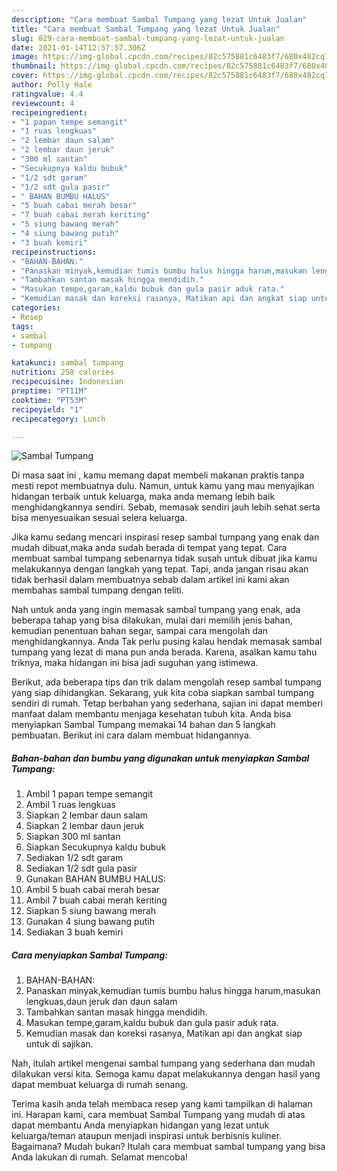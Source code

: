 ```yaml
---
description: "Cara membuat Sambal Tumpang yang lezat Untuk Jualan"
title: "Cara membuat Sambal Tumpang yang lezat Untuk Jualan"
slug: 829-cara-membuat-sambal-tumpang-yang-lezat-untuk-jualan
date: 2021-01-14T12:57:57.306Z
image: https://img-global.cpcdn.com/recipes/82c575881c6483f7/680x482cq70/sambal-tumpang-foto-resep-utama.jpg
thumbnail: https://img-global.cpcdn.com/recipes/82c575881c6483f7/680x482cq70/sambal-tumpang-foto-resep-utama.jpg
cover: https://img-global.cpcdn.com/recipes/82c575881c6483f7/680x482cq70/sambal-tumpang-foto-resep-utama.jpg
author: Polly Hale
ratingvalue: 4.4
reviewcount: 4
recipeingredient:
- "1 papan tempe semangit"
- "1 ruas lengkuas"
- "2 lembar daun salam"
- "2 lembar daun jeruk"
- "300 ml santan"
- "Secukupnya kaldu bubuk"
- "1/2 sdt garam"
- "1/2 sdt gula pasir"
- " BAHAN BUMBU HALUS"
- "5 buah cabai merah besar"
- "7 buah cabai merah keriting"
- "5 siung bawang merah"
- "4 siung bawang putih"
- "3 buah kemiri"
recipeinstructions:
- "BAHAN-BAHAN:"
- "Panaskan minyak,kemudian tumis bumbu halus hingga harum,masukan lengkuas,daun jeruk dan daun salam"
- "Tambahkan santan masak hingga mendidih."
- "Masukan tempe,garam,kaldu bubuk dan gula pasir aduk rata."
- "Kemudian masak dan koreksi rasanya, Matikan api dan angkat siap untuk di sajikan."
categories:
- Resep
tags:
- sambal
- tumpang

katakunci: sambal tumpang 
nutrition: 258 calories
recipecuisine: Indonesian
preptime: "PT11M"
cooktime: "PT53M"
recipeyield: "1"
recipecategory: Lunch

---
```



![Sambal Tumpang](https://img-global.cpcdn.com/recipes/82c575881c6483f7/680x482cq70/sambal-tumpang-foto-resep-utama.jpg)

Di masa  saat ini , kamu memang dapat membeli makanan praktis tanpa mesti repot membuatnya dulu. Namun, untuk kamu yang mau menyajikan hidangan terbaik untuk keluarga, maka anda memang lebih baik menghidangkannya sendiri. Sebab, memasak sendiri jauh lebih sehat serta bisa menyesuaikan sesuai selera keluarga.

Jika kamu sedang mencari inspirasi resep sambal tumpang yang enak dan mudah dibuat,maka anda sudah berada di tempat yang tepat. Cara membuat sambal tumpang  sebenarnya tidak susah untuk dibuat jika kamu melakukannya dengan langkah yang tepat. Tapi, anda jangan risau akan tidak berhasil dalam membuatnya 
sebab dalam artikel ini kami akan membahas sambal tumpang dengan teliti.  



Nah untuk anda yang ingin memasak sambal tumpang yang enak, ada beberapa tahap yang bisa dilakukan, mulai dari memilih jenis bahan, kemudian penentuan bahan segar, sampai cara mengolah dan menghidangkannya. Anda Tak perlu pusing kalau hendak memasak sambal tumpang yang lezat di mana pun anda berada. Karena, asalkan kamu  tahu triknya, maka hidangan ini bisa jadi suguhan yang istimewa.

Berikut, ada beberapa tips dan trik dalam mengolah resep sambal tumpang yang siap dihidangkan. Sekarang, yuk kita coba siapkan sambal tumpang sendiri di rumah. Tetap berbahan yang sederhana, sajian ini dapat memberi manfaat dalam membantu menjaga kesehatan tubuh kita. Anda bisa menyiapkan Sambal Tumpang memakai 14 bahan dan 5 langkah pembuatan. Berikut ini cara dalam membuat hidangannya.

<!--inarticleads1-->

##### Bahan-bahan dan bumbu yang digunakan untuk menyiapkan Sambal Tumpang:

1. Ambil 1 papan tempe semangit
1. Ambil 1 ruas lengkuas
1. Siapkan 2 lembar daun salam
1. Siapkan 2 lembar daun jeruk
1. Siapkan 300 ml santan
1. Siapkan Secukupnya kaldu bubuk
1. Sediakan 1/2 sdt garam
1. Sediakan 1/2 sdt gula pasir
1. Gunakan  BAHAN BUMBU HALUS:
1. Ambil 5 buah cabai merah besar
1. Ambil 7 buah cabai merah keriting
1. Siapkan 5 siung bawang merah
1. Gunakan 4 siung bawang putih
1. Sediakan 3 buah kemiri




<!--inarticleads2-->

##### Cara menyiapkan Sambal Tumpang:

1. BAHAN-BAHAN:
1. Panaskan minyak,kemudian tumis bumbu halus hingga harum,masukan lengkuas,daun jeruk dan daun salam
1. Tambahkan santan masak hingga mendidih.
1. Masukan tempe,garam,kaldu bubuk dan gula pasir aduk rata.
1. Kemudian masak dan koreksi rasanya, Matikan api dan angkat siap untuk di sajikan.




Nah, itulah artikel mengenai  sambal tumpang  yang sederhana dan mudah dilakukan versi kita. Semoga kamu dapat melakukannya dengan hasil yang dapat membuat keluarga di rumah senang. 

Terima kasih anda telah membaca resep yang kami tampilkan di halaman ini. Harapan kami, cara membuat  Sambal Tumpang yang mudah di atas dapat membantu Anda menyiapkan hidangan yang lezat untuk keluarga/teman ataupun menjadi inspirasi untuk berbisnis kuliner. Bagaimana? Mudah bukan? Itulah cara membuat sambal tumpang yang bisa Anda lakukan di rumah. Selamat mencoba!

